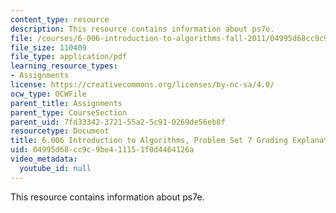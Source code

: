 ```yaml
---
content_type: resource
description: This resource contains information about ps7e.
file: /courses/6-006-introduction-to-algorithms-fall-2011/04995d68cc9c9be411151f0d4464126a_MIT6_006F11_ps7e.pdf
file_size: 110409
file_type: application/pdf
learning_resource_types:
- Assignments
license: https://creativecommons.org/licenses/by-nc-sa/4.0/
ocw_type: OCWFile
parent_title: Assignments
parent_type: CourseSection
parent_uid: 7fd33342-3721-55a2-5c91-0269de56eb8f
resourcetype: Document
title: 6.006 Introduction to Algorithms, Problem Set 7 Grading Explanation
uid: 04995d68-cc9c-9be4-1115-1f0d4464126a
video_metadata:
  youtube_id: null
---
```

This resource contains information about ps7e.